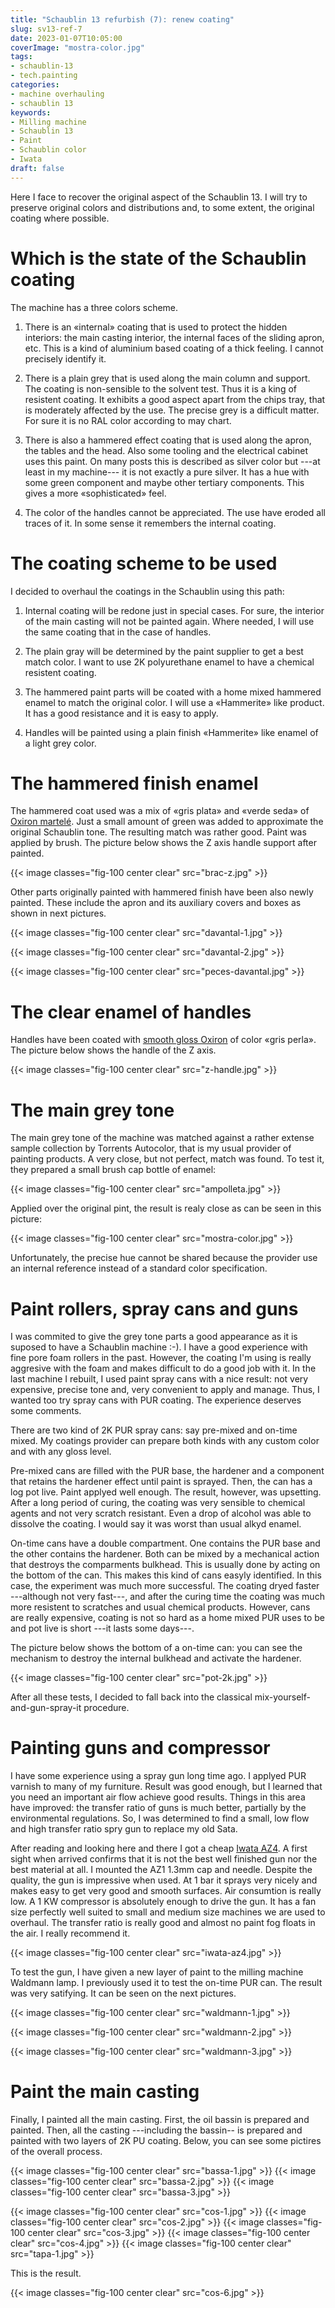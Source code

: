 ```yaml
---
title: "Schaublin 13 refurbish (7): renew coating"
slug: sv13-ref-7
date: 2023-01-07T10:05:00
coverImage: "mostra-color.jpg"
tags:
- schaublin-13
- tech.painting
categories:
- machine overhauling
- schaublin 13
keywords:
- Milling machine
- Schaublin 13
- Paint
- Schaublin color
- Iwata
draft: false
---
```


Here I face to recover the original aspect of the Schaublin 13. I will
try to preserve original colors and distributions and, to some extent,
the original coating where possible.

<!--more-->

# Which is the state of the Schaublin coating

The machine has a three colors scheme.

1. There is an «internal» coating that is used to protect the hidden
   interiors: the main casting interior, the internal faces of the
   sliding apron, etc. This is a kind of aluminium based coating of a
   thick feeling. I cannot precisely identify it.

2. There is a plain grey that is used along the main column and
   support. The coating is non-sensible to the solvent test. Thus it
   is a king of resistent coating. It exhibits a good aspect apart
   from the chips tray, that is moderately affected by the use. The
   precise grey is a difficult matter. For sure it is no RAL color
   according to may chart.

3. There is also a hammered effect coating that is used along the
   apron, the tables and the head. Also some tooling and the
   electrical cabinet uses this paint. On many posts this is described
   as silver color but ---at least in my machine--- it is not exactly
   a pure silver. It has a hue with some green component and maybe
   other tertiary components. This gives a more «sophisticated» feel.

4. The color of the handles cannot be appreciated. The use have eroded all
   traces of it. In some sense it remembers the internal coating.


# The coating scheme to be used

I decided to overhaul the coatings in the Schaublin using this path:

1. Internal coating will be redone just in special cases. For sure,
   the interior of the main casting will not be painted again. Where
   needed, I will use the same coating that in the case of handles.

2. The plain gray will be determined by the paint supplier to get a
   best match color. I want to use 2K polyurethane enamel to have a
   chemical resistent coating.

3. The hammered paint parts will be coated with a home mixed hammered
   enamel to match the original color. I will use a «Hammerite» like
   product. It has a good resistance and it is easy to apply.

4. Handles will be painted using a plain finish «Hammerite» like
   enamel of a light grey color.


# The hammered finish enamel

The hammered coat used was a mix of «gris plata» and «verde seda» of
[Oxiron
martelé](https://www.titanlux.es/en/productos/producto/hammered-oxiron-indoors-outdoors-metallic-gloss-hammered). Just
a small amount of green was added to approximate the original
Schaublin tone. The resulting match was rather good. Paint was applied
by brush. The picture below shows the Z axis handle support after
painted.

{{< image classes="fig-100 center clear" src="brac-z.jpg" >}}

Other parts originally painted with hammered finish have been also
newly painted. These include the apron and its auxiliary covers and
boxes as shown in next pictures.

{{< image classes="fig-100 center clear" src="davantal-1.jpg" >}}

{{< image classes="fig-100 center clear" src="davantal-2.jpg" >}}

{{< image classes="fig-100 center clear" src="peces-davantal.jpg" >}}


# The clear enamel of handles

Handles have been coated with [smooth gloss
Oxiron](https://www.titanlux.es/en/productos/producto/smooth-oxiron-indoors-outdoors-gloss)
of color «gris perla». The picture below shows the handle of the Z
axis.

{{< image classes="fig-100 center clear" src="z-handle.jpg" >}}



# The main grey tone

The main grey tone of the machine was matched against a rather extense
sample collection by Torrents Autocolor, that is my usual provider of
painting products. A very close, but not perfect, match was found. To
test it, they prepared a small brush cap bottle of enamel:

{{< image classes="fig-100 center clear" src="ampolleta.jpg" >}}

Applied over the original pint, the result is realy close as can be
seen in this picture:

{{< image classes="fig-100 center clear" src="mostra-color.jpg" >}}

Unfortunately, the precise hue cannot be shared because the provider
use an internal reference instead of a standard color specification.


# Paint rollers, spray cans and guns

I was commited to give the grey tone parts a good appearance as it is
suposed to have a Schaublin machine :-). I have a good experience with
fine pore foam rollers in the past. However, the coating I'm using is
really aggresive with the foam and makes difficult to do a good job
with it. In the last machine I rebuilt, I used paint spray cans with a
nice result: not very expensive, precise tone and, very convenient to
apply and manage. Thus, I wanted too try spray cans with PUR
coating. The experience deserves some comments.

There are two kind of 2K PUR spray cans: say pre-mixed and on-time
mixed. My coatings provider can prepare both kinds with any custom
color and with any gloss level.

Pre-mixed cans are filled with the PUR base, the hardener and a
component that retains the hardener effect until paint is
sprayed. Then, the can has a log pot live. Paint applyed well
enough. The result, however, was upsetting. After a long period of
curing, the coating was very sensible to chemical agents and not very
scratch resistant. Even a drop of alcohol was able to dissolve the
coating. I would say it was worst than usual alkyd enamel.

On-time cans have a double compartment. One contains the PUR base and
the other contains the hardener. Both can be mixed by a mechanical
action that destroys the comparments bulkhead. This is usually done by
acting on the bottom of the can. This makes this kind of cans easyly
identified. In this case, the experiment was much more successful. The
coating dryed faster ---although not very fast---, and after the
curing time the coating was much more resistent to scratches and usual
chemical products. However, cans are really expensive, coating is not
so hard as a home mixed PUR uses to be and pot live is short ---it
lasts some days---.

The picture below shows the bottom of a on-time can: you can see the
mechanism to destroy the internal bulkhead and activate the hardener.

{{< image classes="fig-100 center clear" src="pot-2k.jpg" >}}

After all these tests, I decided to fall back into the classical
mix-yourself-and-gun-spray-it procedure.


# Painting guns and compressor

I have some experience using a spray gun long time ago. I applyed PUR
varnish to many of my furniture. Result was good enough, but I learned
that you need an important air flow achieve good results. Things in
this area have improved: the transfer ratio of guns is much better,
partially by the environmental regulations. So, I was determined to
find a small, low flow and high transfer ratio spry gun to replace my
old Sata.

After reading and looking here and there I got a cheap [Iwata
AZ4](https://anest-iwata.com.au/products/spray-guns/gravityspraygun/az4). A
first sight when arrived confirms that it is not the best well
finished gun nor the best material at all. I mounted the AZ1 1.3mm cap
and needle. Despite the quality, the gun is impressive when used. At 1
bar it sprays very nicely and makes easy to get very good and smooth
surfaces. Air consumtion is really low. A 1 KW compressor is
absolutely enough to drive the gun. It has a fan size perfectly well
suited to small and medium size machines we are used to overhaul. The
transfer ratio is really good and almost no paint fog floats in the
air. I really recommend it.

{{< image classes="fig-100 center clear" src="iwata-az4.jpg" >}}

To test the gun, I have given a new layer of paint to the milling
machine Waldmann lamp. I previously used it to test the on-time PUR
can. The result was very satifying. It can be seen on the next
pictures.

{{< image classes="fig-100 center clear" src="waldmann-1.jpg" >}}

{{< image classes="fig-100 center clear" src="waldmann-2.jpg" >}}

{{< image classes="fig-100 center clear" src="waldmann-3.jpg" >}}


# Paint the main casting

Finally, I painted all the main casting. First, the oil bassin is
prepared and painted. Then, all the casting ---including the bassin--
is prepared and painted with two layers of 2K PU coating. Below, you
can see some pictires of the overall process.

{{< image classes="fig-100 center clear" src="bassa-1.jpg" >}}
{{< image classes="fig-100 center clear" src="bassa-2.jpg" >}}
{{< image classes="fig-100 center clear" src="bassa-3.jpg" >}}

{{< image classes="fig-100 center clear" src="cos-1.jpg" >}}
{{< image classes="fig-100 center clear" src="cos-2.jpg" >}}
{{< image classes="fig-100 center clear" src="cos-3.jpg" >}}
{{< image classes="fig-100 center clear" src="cos-4.jpg" >}}
{{< image classes="fig-100 center clear" src="tapa-1.jpg" >}}

This is the result.

{{< image classes="fig-100 center clear" src="cos-6.jpg" >}}
